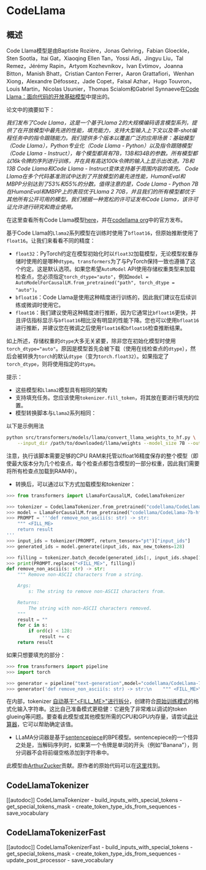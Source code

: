 <!--版权2023年The HuggingFace团队。保留所有权利。

根据Apache许可证第2.0版（“许可证”）许可；除非符合许可证的条款，否则不得使用此文件。
您可以在以下位置获取许可证副本：

http://www.apache.org/licenses/LICENSE-2.0

除非适用法律要求或书面同意，根据许可证分发的软件按“原样”分发，不附带任何形式的保证或条件。有关详细信息，请参阅许可证。

⚠️请注意，此文件是Markdown格式的，但包含我们的文档生成器（类似于MDX）的特定语法，可能在您的Markdown查看器中无法正确渲染。

-->

# CodeLlama

## 概述

Code Llama模型是由Baptiste Rozière，Jonas Gehring，Fabian Gloeckle，Sten Sootla，Itai Gat，Xiaoqing Ellen Tan，Yossi Adi，Jingyu Liu，Tal Remez，Jérémy Rapin，Artyom Kozhevnikov，Ivan Evtimov，Joanna Bitton，Manish Bhatt，Cristian Canton Ferrer，Aaron Grattafiori，Wenhan Xiong，Alexandre Défossez，Jade Copet，Faisal Azhar，Hugo Touvron，Louis Martin，Nicolas Usunier，Thomas Scialom和Gabriel Synnaeve在[Code Llama：面向代码的开放基础模型](https://ai.meta.com/research/publications/code-llama-open-foundation-models-for-code/)中提出的。

论文中的摘要如下：

*我们发布了Code Llama，这是一个基于Llama 2的大规模编码语言模型系列，提供了在开放模型中最先进的性能，填充能力，支持大型输入上下文以及零-shot编程任务中的指令跟随能力。我们提供多个版本以覆盖广泛的应用场景：基础模型（Code Llama），Python专业化（Code Llama - Python）以及指令跟随模型（Code Llama - Instruct），每个模型都具有7B，13B和34B的参数。所有模型都以16k令牌的序列进行训练，并在具有高达100k令牌的输入上显示出改进。7B和13B Code Llama和Code Llama - Instruct变体支持基于周围内容的填充。 Code Llama在多个代码基准测试中达到了开放模型的最先进性能，HumanEval和MBPP分别达到了53%和55%的分数。值得注意的是，Code Llama - Python 7B在HumanEval和MBPP上的表现优于Llama 2 70B，并且我们的所有模型都优于其他所有公开可用的模型。我们根据一种宽松的许可证发布Code Llama，该许可证允许进行研究和商业使用。*

在这里查看所有Code Llama模型[here](https://huggingface.co/models?search=code_llama)，并在[codellama org](https://huggingface.co/codellama)中的官方发布。

<Tip warning={true}>

基于Code Llama的`Llama2`系列模型在训练时使用了`bfloat16`，但原始推断使用了`float16`。让我们来看看不同的精度：

* `float32`：PyTorch约定在模型初始化时以`float32`加载模型，无论模型权重存储时使用的是哪种`dtype`。`transformers`为了与PyTorch保持一致也遵循了这个约定。这是默认选项。如果您希望`AutoModel` API使用存储权重类型来加载检查点，您必须指定`torch_dtype="auto"`，例如`model = AutoModelForCausalLM.from_pretrained("path", torch_dtype = "auto")`。
* `bfloat16`：Code Llama是使用这种精度进行训练的，因此我们建议在后续训练或微调时使用它。
* `float16`：我们建议使用这种精度进行推断，因为它通常比`bfloat16`更快，并且评估指标显示与`bfloat16`相比没有明显的性能下降。您也可以使用`bfloat16`进行推断，并建议您在微调之后使用`float16`和`bfloat16`检查推断结果。

如上所述，存储权重的`dtype`大多无关紧要，除非您在初始化模型时使用`torch_dtype="auto"`。原因是模型首先会被下载（使用在线检查点的`dtype`），然后会被转换为`torch`的默认`dtype`（变为`torch.float32`）。如果指定了`torch_dtype`，则将使用指定的`dtype`。

</Tip>

提示：

- 这些模型和`Llama2`模型具有相同的架构
- 支持填充任务。您应该使用`tokenizer.fill_token`，将其放在要进行填充的位置。
- 模型转换脚本与`Llama2`系列相同：

以下是示例用法
```bash
python src/transformers/models/llama/convert_llama_weights_to_hf.py \
    --input_dir /path/to/downloaded/llama/weights --model_size 7B --output_dir /output/path
```
注意，执行该脚本需要足够的CPU RAM来托管以float16精度保存的整个模型（即使最大版本分为几个检查点，每个检查点都包含模型的一部分权重，因此我们需要将所有检查点加载到RAM中）。

- 转换后，可以通过以下方式加载模型和tokenizer：

```python
>>> from transformers import LlamaForCausalLM, CodeLlamaTokenizer

>>> tokenizer = CodeLlamaTokenizer.from_pretrained("codellama/CodeLlama-7b-hf")
>>> model = LlamaForCausalLM.from_pretrained("codellama/CodeLlama-7b-hf")
>>> PROMPT = '''def remove_non_ascii(s: str) -> str:
    """ <FILL_ME>
    return result
'''
>>> input_ids = tokenizer(PROMPT, return_tensors="pt")["input_ids"]
>>> generated_ids = model.generate(input_ids, max_new_tokens=128)

>>> filling = tokenizer.batch_decode(generated_ids[:, input_ids.shape[1]:], skip_special_tokens = True)[0]
>>> print(PROMPT.replace("<FILL_ME>", filling))
def remove_non_ascii(s: str) -> str:
    """ Remove non-ASCII characters from a string.

    Args:
        s: The string to remove non-ASCII characters from.

    Returns:
        The string with non-ASCII characters removed.
    """
    result = ""
    for c in s:
        if ord(c) < 128:
            result += c
    return result
```

如果只想要填充的部分：
```python
>>> from transformers import pipeline
>>> import torch

>>> generator = pipeline("text-generation",model="codellama/CodeLlama-7b-hf",torch_dtype=torch.float16, device_map="auto")
>>> generator('def remove_non_ascii(s: str) -> str:\n    """ <FILL_ME>\n    return result', max_new_tokens = 128, return_type = 1)
```

在内部，tokenizer [自动基于"<FILL_ME>"进行拆分](https://huggingface.co/docs/transformers/main/model_doc/code_llama#transformers.CodeLlamaTokenizer.fill_token)，创建符合[原始训练模式](https://github.com/facebookresearch/codellama/blob/cb51c14ec761370ba2e2bc351374a79265d0465e/llama/generation.py#L402)的格式化输入字符串。这比自己准备模式更稳健：它避免了非常难以调试的token glueing等问题。要查看此模型或其他模型所需的CPU和GPU内存量，请尝试[此计算器](https://huggingface.co/spaces/hf-accelerate/model-memory-usage)，它可以帮助确定该值。

- LLaMA分词器是基于[sentencepiece](https://github.com/google/sentencepiece)的BPE模型。sentencepiece的一个怪异之处是，当解码序列时，如果第一个令牌是单词的开头（例如"Banana"），则分词器不会将前缀空格添加到字符串中。

此模型由[ArthurZucker](https://huggingface.co/ArthurZ)贡献。原作者的原始代码可以在[这里](https://github.com/facebookresearch/llama)找到。


## CodeLlamaTokenizer

[[autodoc]] CodeLlamaTokenizer
    - build_inputs_with_special_tokens
    - get_special_tokens_mask
    - create_token_type_ids_from_sequences
    - save_vocabulary

## CodeLlamaTokenizerFast

[[autodoc]] CodeLlamaTokenizerFast
    - build_inputs_with_special_tokens
    - get_special_tokens_mask
    - create_token_type_ids_from_sequences
    - update_post_processor
    - save_vocabulary